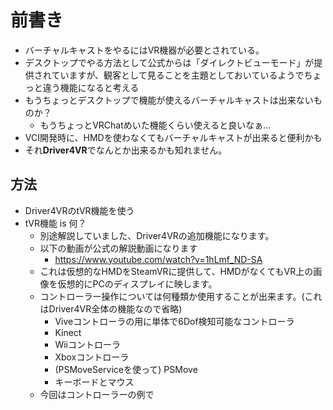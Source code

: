 # 前書き
* バーチャルキャストをやるにはVR機器が必要とされている。
* デスクトップでやる方法として公式からは「ダイレクトビューモード」が提供されていますが、観客として見ることを主題としておいているようでちょっと違う機能になると考える
* もうちょっとデスクトップで機能が使えるバーチャルキャストは出来ないものか？
  * もうちょっとVRChatめいた機能くらい使えると良いなぁ…
* VCI開発時に、HMDを使わなくてもバーチャルキャストが出来ると便利かも
* それ**Driver4VR**でなんとか出来るかも知れません。

## 方法
* Driver4VRのtVR機能を使う
* tVR機能 is 何？
  * 別途解説していました、Driver4VRの追加機能になります。
  * 以下の動画が公式の解説動画になります
    * https://www.youtube.com/watch?v=1hLmf_ND-SA
  * これは仮想的なHMDをSteamVRに提供して、HMDがなくてもVR上の画像を仮想的にPCのディスプレイに映します。
  * コントローラー操作については何種類か使用することが出来ます。(これはDriver4VR全体の機能なので省略)
    * Viveコントローラの用に単体で6Dof検知可能なコントローラ
    * Kinect
    * Wiiコントローラ
    * Xboxコントローラ
    * (PSMoveServiceを使って) PSMove
    * キーボードとマウス
  * 今回はコントローラーの例で
